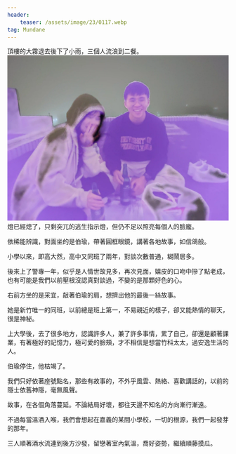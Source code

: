 ```yaml
---
header: 
    teaser: /assets/image/23/0117.webp
tag: Mundane
---
```

頂樓的大霧退去後下了小雨，三個人流浪到二餐。
![i](/assets/image/23/0117.webp)  
燈已經熄了，只剩突兀的逃生指示燈，但仍不足以照亮每個人的臉龐。

依稀能辨識，對面坐的是伯瑜，帶著圓框眼鏡，講著各地故事，如信鴿般。  

小學以來，即高大然，高中又同班了兩年，對談次數普通，糊鬧居多。

後來上了警專一年，似乎是人情世故見多，再次見面，嬉皮的口吻中摻了點老成，也有可能是我們以前壓根沒認真對談過，不變的是那顆好色的心。  

右前方坐的是采宜，敲著伯瑜的肩，想擠出他的最後一絲故事。

她是新竹唯一的同班，以前總是班上第一，不易親近的樣子，卻又能熱情的聊天，很是神秘。

上大學後，去了很多地方，認識許多人，兼了許多事情，累了自己，卻還是顧著課業，有著極好的記憶力，極可愛的臉頰，才不相信是想當竹科太太，過安逸生活的人。

伯瑜停住，他枯竭了。

我們只好依著座號點名，那些有故事的，不外乎風雲、熱絡、喜歡講話的，以前的隱士依舊神隱，毫無風聲。  

故事，在各個角落蔓延。不論結局好壞，都往天邊不知名的方向漸行漸遠。

不過每當溫酒入喉，我們會想起在嘉義的某間小學校，一切的根源，我們一起發芽的那年。

三人順著酒水流連到後方沙發，留戀著室內氣溫，喬好姿勢，繼續順藤摸瓜。
